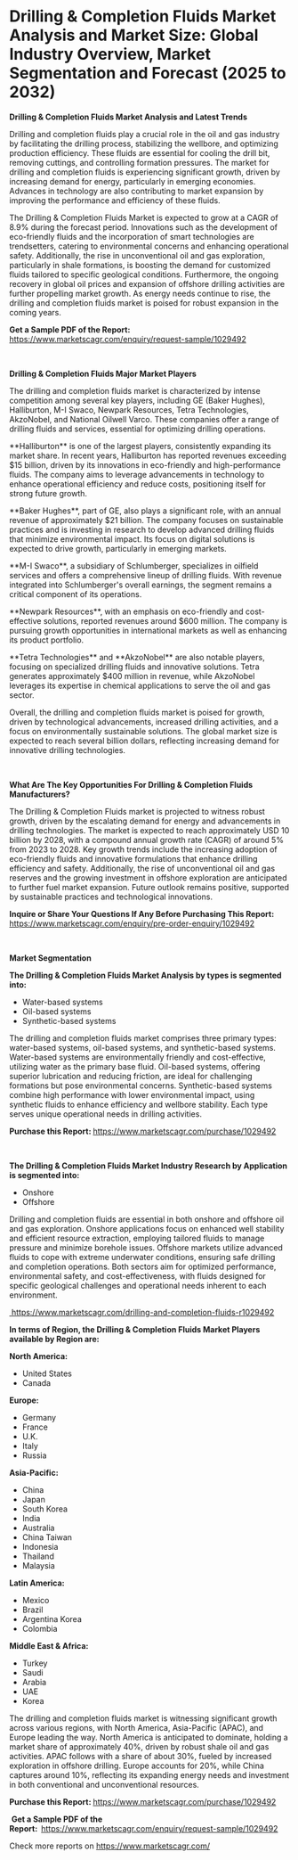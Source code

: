 <p><h1>Drilling & Completion Fluids Market Analysis and Market Size: Global Industry Overview, Market Segmentation and Forecast (2025 to 2032)</h1></p><p><strong>Drilling & Completion Fluids Market Analysis and Latest Trends</strong></p>
<p><p>Drilling and completion fluids play a crucial role in the oil and gas industry by facilitating the drilling process, stabilizing the wellbore, and optimizing production efficiency. These fluids are essential for cooling the drill bit, removing cuttings, and controlling formation pressures. The market for drilling and completion fluids is experiencing significant growth, driven by increasing demand for energy, particularly in emerging economies. Advances in technology are also contributing to market expansion by improving the performance and efficiency of these fluids.</p><p>The Drilling & Completion Fluids Market is expected to grow at a CAGR of 8.9% during the forecast period. Innovations such as the development of eco-friendly fluids and the incorporation of smart technologies are trendsetters, catering to environmental concerns and enhancing operational safety. Additionally, the rise in unconventional oil and gas exploration, particularly in shale formations, is boosting the demand for customized fluids tailored to specific geological conditions. Furthermore, the ongoing recovery in global oil prices and expansion of offshore drilling activities are further propelling market growth. As energy needs continue to rise, the drilling and completion fluids market is poised for robust expansion in the coming years.</p></p>
<p><strong>Get a Sample PDF of the Report:&nbsp;</strong> <a href="https://www.marketscagr.com/enquiry/request-sample/1029492?utm_campaign=3308&utm_medium=2&utm_source=Github&utm_content=ia&utm_term=21032025&utm_id=drilling-completion-fluids">https://www.marketscagr.com/enquiry/request-sample/1029492</a></p>
<p>&nbsp;</p>
<p><strong>Drilling & Completion Fluids Major Market Players</strong></p>
<p><p>The drilling and completion fluids market is characterized by intense competition among several key players, including GE (Baker Hughes), Halliburton, M-I Swaco, Newpark Resources, Tetra Technologies, AkzoNobel, and National Oilwell Varco. These companies offer a range of drilling fluids and services, essential for optimizing drilling operations.</p><p>**Halliburton** is one of the largest players, consistently expanding its market share. In recent years, Halliburton has reported revenues exceeding $15 billion, driven by its innovations in eco-friendly and high-performance fluids. The company aims to leverage advancements in technology to enhance operational efficiency and reduce costs, positioning itself for strong future growth.</p><p>**Baker Hughes**, part of GE, also plays a significant role, with an annual revenue of approximately $21 billion. The company focuses on sustainable practices and is investing in research to develop advanced drilling fluids that minimize environmental impact. Its focus on digital solutions is expected to drive growth, particularly in emerging markets.</p><p>**M-I Swaco**, a subsidiary of Schlumberger, specializes in oilfield services and offers a comprehensive lineup of drilling fluids. With revenue integrated into Schlumberger's overall earnings, the segment remains a critical component of its operations.</p><p>**Newpark Resources**, with an emphasis on eco-friendly and cost-effective solutions, reported revenues around $600 million. The company is pursuing growth opportunities in international markets as well as enhancing its product portfolio.</p><p>**Tetra Technologies** and **AkzoNobel** are also notable players, focusing on specialized drilling fluids and innovative solutions. Tetra generates approximately $400 million in revenue, while AkzoNobel leverages its expertise in chemical applications to serve the oil and gas sector.</p><p>Overall, the drilling and completion fluids market is poised for growth, driven by technological advancements, increased drilling activities, and a focus on environmentally sustainable solutions. The global market size is expected to reach several billion dollars, reflecting increasing demand for innovative drilling technologies.</p></p>
<p>&nbsp;</p>
<p><strong>What Are The Key Opportunities For Drilling & Completion Fluids Manufacturers?</strong></p>
<p><p>The Drilling & Completion Fluids market is projected to witness robust growth, driven by the escalating demand for energy and advancements in drilling technologies. The market is expected to reach approximately USD 10 billion by 2028, with a compound annual growth rate (CAGR) of around 5% from 2023 to 2028. Key growth trends include the increasing adoption of eco-friendly fluids and innovative formulations that enhance drilling efficiency and safety. Additionally, the rise of unconventional oil and gas reserves and the growing investment in offshore exploration are anticipated to further fuel market expansion. Future outlook remains positive, supported by sustainable practices and technological innovations.</p></p>
<p><strong>Inquire or Share Your Questions If Any Before Purchasing This Report:</strong> <a href="https://www.marketscagr.com/enquiry/pre-order-enquiry/1029492?utm_campaign=3308&utm_medium=2&utm_source=Github&utm_content=ia&utm_term=21032025&utm_id=drilling-completion-fluids">https://www.marketscagr.com/enquiry/pre-order-enquiry/1029492</a></p>
<p>&nbsp;</p>
<p><strong>Market Segmentation</strong></p>
<p><strong>The Drilling & Completion Fluids Market Analysis by types is segmented into:</strong></p>
<p><ul><li>Water-based systems</li><li>Oil-based systems</li><li>Synthetic-based systems</li></ul></p>
<p><p>The drilling and completion fluids market comprises three primary types: water-based systems, oil-based systems, and synthetic-based systems. Water-based systems are environmentally friendly and cost-effective, utilizing water as the primary base fluid. Oil-based systems, offering superior lubrication and reducing friction, are ideal for challenging formations but pose environmental concerns. Synthetic-based systems combine high performance with lower environmental impact, using synthetic fluids to enhance efficiency and wellbore stability. Each type serves unique operational needs in drilling activities.</p></p>
<p><strong>Purchase this Report:&nbsp;</strong><a href="https://www.marketscagr.com/purchase/1029492?utm_campaign=3308&utm_medium=2&utm_source=Github&utm_content=ia&utm_term=21032025&utm_id=drilling-completion-fluids">https://www.marketscagr.com/purchase/1029492</a></p>
<p>&nbsp;</p>
<p><strong>The Drilling & Completion Fluids Market Industry Research by Application is segmented into:</strong></p>
<p><ul><li>Onshore</li><li>Offshore</li></ul></p>
<p><p>Drilling and completion fluids are essential in both onshore and offshore oil and gas exploration. Onshore applications focus on enhanced well stability and efficient resource extraction, employing tailored fluids to manage pressure and minimize borehole issues. Offshore markets utilize advanced fluids to cope with extreme underwater conditions, ensuring safe drilling and completion operations. Both sectors aim for optimized performance, environmental safety, and cost-effectiveness, with fluids designed for specific geological challenges and operational needs inherent to each environment.</p></p>
<p><a href="https://www.marketscagr.com/drilling-and-completion-fluids-r1029492?utm_campaign=3308&utm_medium=2&utm_source=Github&utm_content=ia&utm_term=21032025&utm_id=drilling-completion-fluids">&nbsp;https://www.marketscagr.com/drilling-and-completion-fluids-r1029492</a></p>
<p><strong>In terms of Region, the Drilling & Completion Fluids Market Players available by Region are:</strong></p>
<p>
    <p> <strong> North America: </strong>
        <ul>
            <li>United States</li>
            <li>Canada</li>
        </ul>
        </p> 
    <p> <strong> Europe: </strong>
        <ul>
            <li>Germany</li>
            <li>France</li>
            <li>U.K.</li>
            <li>Italy</li>
            <li>Russia</li>
        </ul>
        </p> 
    <p> <strong> Asia-Pacific: </strong>
        <ul>
            <li>China</li>
            <li>Japan</li>
            <li>South Korea</li>
            <li>India</li>
            <li>Australia</li>
            <li>China Taiwan</li>
            <li>Indonesia</li>
            <li>Thailand</li>
            <li>Malaysia</li>
        </ul>
        </p> 
    <p> <strong> Latin America: </strong>
        <ul>
            <li>Mexico</li>
            <li>Brazil</li>
            <li>Argentina Korea</li>
            <li>Colombia</li>
        </ul>
        </p> 
    <p> <strong> Middle East & Africa: </strong>
        <ul>
            <li>Turkey</li>
            <li>Saudi</li>
            <li>Arabia</li>
            <li>UAE</li>
            <li>Korea</li>
        </ul>
    </p>
    </p>
<p><p>The drilling and completion fluids market is witnessing significant growth across various regions, with North America, Asia-Pacific (APAC), and Europe leading the way. North America is anticipated to dominate, holding a market share of approximately 40%, driven by robust shale oil and gas activities. APAC follows with a share of about 30%, fueled by increased exploration in offshore drilling. Europe accounts for 20%, while China captures around 10%, reflecting its expanding energy needs and investment in both conventional and unconventional resources.</p></p>
<p><strong>Purchase this Report: </strong><a href="https://www.marketscagr.com/purchase/1029492?utm_campaign=3308&utm_medium=2&utm_source=Github&utm_content=ia&utm_term=21032025&utm_id=drilling-completion-fluids">https://www.marketscagr.com/purchase/1029492</a></p>
<p>&nbsp;<strong>Get a Sample PDF of the Report:&nbsp;&nbsp;</strong><a href="https://www.marketscagr.com/enquiry/request-sample/1029492?utm_campaign=3308&utm_medium=2&utm_source=Github&utm_content=ia&utm_term=21032025&utm_id=drilling-completion-fluids">https://www.marketscagr.com/enquiry/request-sample/1029492</a></p>
<p><strong></strong></p>
<p>Check more reports on <a href="https://www.marketscagr.com/?utm_campaign=3308&utm_medium=2&utm_source=Github&utm_content=ia&utm_term=21032025&utm_id=drilling-completion-fluids">https://www.marketscagr.com/</a></p>